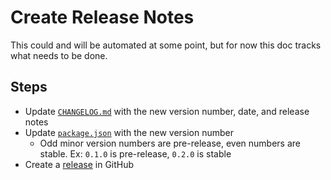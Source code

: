 # Create Release Notes

This could and will be automated at some point, but for now this doc tracks what needs to be done.

## Steps

* Update [`CHANGELOG.md`](../CHANGELOG.md) with the new version number, date, and release notes
* Update [`package.json`](../package.json) with the new version number
  * Odd minor version numbers are pre-release, even numbers are stable.  Ex: `0.1.0` is pre-release, `0.2.0` is stable
* Create a [release](https://github.com/kenherring/ablunit-test-provider/releases) in GitHub
